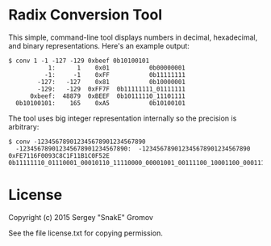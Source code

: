 Radix Conversion Tool
=====================

This simple, command-line tool displays numbers in decimal,
hexadecimal, and binary representations. Here's an example
output:

```
$ conv 1 -1 -127 -129 0xbeef 0b10100101
           1:      1    0x01           0b00000001
          -1:     -1    0xFF           0b11111111
        -127:   -127    0x81           0b10000001
        -129:   -129  0xFF7F  0b11111111_01111111
      0xbeef:  48879  0xBEEF  0b10111110_11101111
  0b10100101:    165    0xA5           0b10100101
```

The tool uses big integer representation internally so the
precision is arbitrary:

```
$ conv -123456789012345678901234567890
  -123456789012345678901234567890:  -123456789012345678901234567890  0xFE7116F0093C8C1F11B1C0F52E  0b11111110_01110001_00010110_11110000_00001001_00111100_10001100_00011111_00010001_10110001_11000000_11110101_00101110
```

License
=======

Copyright (c) 2015 Sergey "SnakE" Gromov

See the file license.txt for copying permission.

